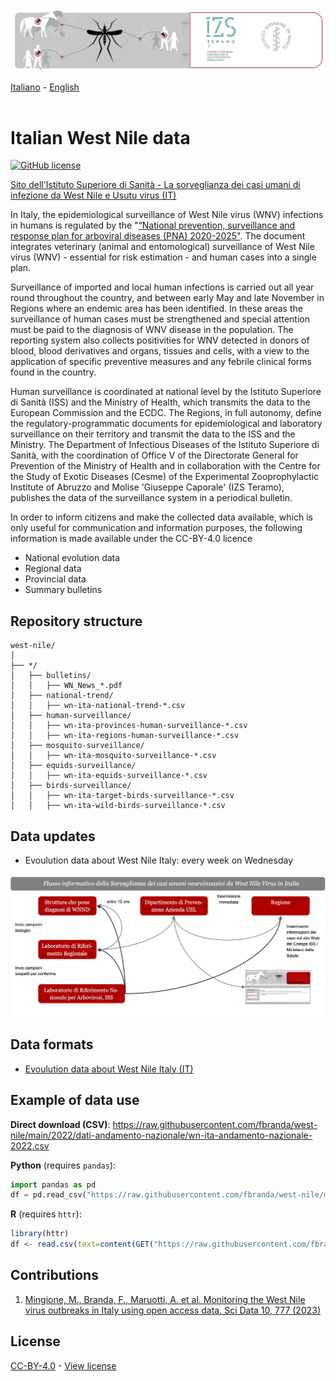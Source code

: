<img src="https://github.com/fbranda/west-nile/blob/main/assets/img/logo-wn.jpg" alt="WNV" data-canonical-src="https://github.com/fbranda/west-nile/blob/main/assets/img/logo-wn.jpg" width="900"/>

[Italiano](README.md) - [English](README_EN.md)<br><br>

# Italian West Nile data

[![GitHub license](https://img.shields.io/badge/License-Creative%20Commons%20Attribution%204.0%20International-blue)](https://github.com/fbranda/west-nile/blob/main/LICENSE.md)

[Sito dell'Istituto Superiore di Sanità - La sorveglianza dei casi umani di infezione da West Nile e Usutu virus (IT)](https://www.epicentro.iss.it/westnile/bollettino)


In Italy, the epidemiological surveillance of West Nile virus (WNV) infections in humans is regulated by the "[“National prevention, surveillance and response plan for arboviral diseases (PNA) 2020-2025"](https://www.statoregioni.it/media/2371/p-1-csr-rep-n-1-15gen2020.pdf). 
The document integrates veterinary (animal and entomological) surveillance of West Nile virus (WNV) - essential for risk estimation - and human cases into a single plan. 

Surveillance of imported and local human infections is carried out all year round throughout the country, and between early May and late November in Regions where an endemic area has been identified. In these areas the surveillance of human cases must be strengthened and special attention must be paid to the diagnosis of WNV disease in the population. The reporting system also collects positivities for WNV detected in donors of blood, blood derivatives and organs, tissues and cells, with a view to the application of specific preventive measures and any febrile clinical forms found in the country.

Human surveillance is coordinated at national level by the Istituto Superiore di Sanità (ISS) and the Ministry of Health, which transmits the data to the European Commission and the ECDC. The Regions, in full autonomy, define the regulatory-programmatic documents for epidemiological and laboratory surveillance on their territory and transmit the data to the ISS and the Ministry. The Department of Infectious Diseases of the Istituto Superiore di Sanità, with the coordination of Office V of the Directorate General for Prevention of the Ministry of Health and in collaboration with the Centre for the Study of Exotic Diseases (Cesme) of the Experimental Zooprophylactic Institute of Abruzzo and Molise 'Giuseppe Caporale' (IZS Teramo), publishes the data of the surveillance system in a periodical bulletin.

In order to inform citizens and make the collected data available, which is only useful for communication and information purposes, the following information is made available under the CC-BY-4.0 licence

- National evolution data
- Regional data
- Provincial data
- Summary bulletins

## Repository structure
```
west-nile/
│
├── */
│   ├── bulletins/
│   │   ├── WN_News_*.pdf
│   ├── national-trend/
│   │   ├── wn-ita-national-trend-*.csv
│   ├── human-surveillance/
│   │   ├── wn-ita-provinces-human-surveillance-*.csv
│   │   ├── wn-ita-regions-human-surveillance-*.csv
│   ├── mosquito-surveillance/
│   │   ├── wn-ita-mosquito-surveillance-*.csv
│   ├── equids-surveillance/
│   │   ├── wn-ita-equids-surveillance-*.csv
│   ├── birds-surveillance/
│   │   ├── wn-ita-target-birds-surveillance-*.csv
│   │   ├── wn-ita-wild-birds-surveillance-*.csv

```

## Data updates

- Evoulution data about West Nile Italy:  every week on Wednesday

<img src="https://github.com/fbranda/west-nile/blob/main/assets/img/esempio-flusso.jpg" alt="WNV" data-canonical-src="https://github.com/fbranda/west-nile/blob/main/assets/img/esempio-flusso.jpg"/>


## Data formats

- [Evoulution data about West Nile Italy (IT)](dati-andamento-wnv-italia.md)<br>

## Example of data use

**Direct download (CSV)**: https://raw.githubusercontent.com/fbranda/west-nile/main/2022/dati-andamento-nazionale/wn-ita-andamento-nazionale-2022.csv

**Python** (requires `pandas`):
```python
import pandas as pd
df = pd.read_csv("https://raw.githubusercontent.com/fbranda/west-nile/main/2022/dati-andamento-nazionale/wn-ita-andamento-nazionale-2022.csv")
```

**R** (requires `httr`):
```r
library(httr)
df <- read.csv(text=content(GET("https://raw.githubusercontent.com/fbranda/west-nile/main/2022/dati-andamento-nazionale/wn-ita-andamento-nazionale-2022.csv")))
```
## Contributions
1) [Mingione, M., Branda, F., Maruotti, A. et al. Monitoring the West Nile virus outbreaks in Italy using open access data. Sci Data 10, 777 (2023)](https://www.nature.com/articles/s41597-023-02676-0)

## License

[CC-BY-4.0](https://creativecommons.org/licenses/by/4.0/deed.it) - [View license](https://github.com/fbranda/west-nile/blob/main/LICENSE.md)
